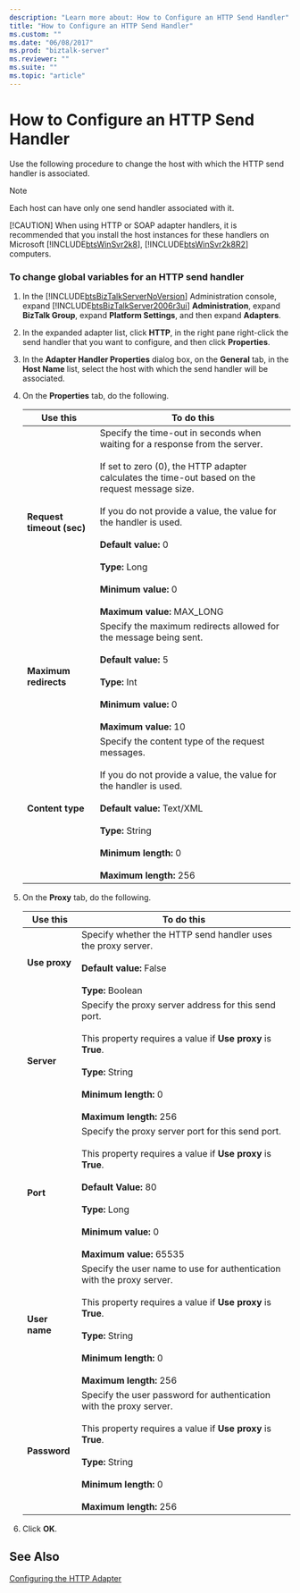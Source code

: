```yaml
---
description: "Learn more about: How to Configure an HTTP Send Handler"
title: "How to Configure an HTTP Send Handler"
ms.custom: ""
ms.date: "06/08/2017"
ms.prod: "biztalk-server"
ms.reviewer: ""
ms.suite: ""
ms.topic: "article"
---
```

# How to Configure an HTTP Send Handler
Use the following procedure to change the host with which the HTTP send handler is associated.  

> [!NOTE]
>  Each host can have only one send handler associated with it.  
> 
> [!CAUTION]
>  When using HTTP or SOAP adapter handlers, it is recommended that you install the host instances for these handlers on Microsoft [!INCLUDE[btsWinSvr2k8](../includes/btswinsvr2k8-md.md)], [!INCLUDE[btsWinSvr2k8R2](../includes/btswinsvr2k8r2-md.md)] computers.  

### To change global variables for an HTTP send handler  

1. In the [!INCLUDE[btsBizTalkServerNoVersion](../includes/btsbiztalkservernoversion-md.md)] Administration console, expand [!INCLUDE[btsBizTalkServer2006r3ui](../includes/btsbiztalkserver2006r3ui-md.md)] **Administration**, expand **BizTalk Group**, expand **Platform Settings**, and then expand **Adapters**.  

2. In the expanded adapter list, click **HTTP**, in the right pane right-click the send handler that you want to configure, and then click **Properties**.  

3. In the **Adapter Handler Properties** dialog box, on the **General** tab, in the **Host Name** list, select the host with which the send handler will be associated.  

4. On the **Properties** tab, do the following.  


   |         Use this          |                                                                                                                                                                                                 To do this                                                                                                                                                                                                  |
   |---------------------------|-------------------------------------------------------------------------------------------------------------------------------------------------------------------------------------------------------------------------------------------------------------------------------------------------------------------------------------------------------------------------------------------------------------|
   | **Request timeout (sec)** | Specify the time-out in seconds when waiting for a response from the server.<br /><br /> If set to zero (0), the HTTP adapter calculates the time-out based on the request message size.<br /><br /> If you do not provide a value, the value for the handler is used.<br /><br /> **Default value:** 0<br /><br /> **Type:** Long<br /><br /> **Minimum value:** 0<br /><br /> **Maximum value:** MAX_LONG |
   |   **Maximum redirects**   |                                                                                                       Specify the maximum redirects allowed for the message being sent.<br /><br /> **Default value:** 5<br /><br /> **Type:** Int<br /><br /> **Minimum value:** 0<br /><br /> **Maximum value:** 10                                                                                                       |
   |     **Content type**      |                                                                 Specify the content type of the request messages.<br /><br /> If you do not provide a value, the value for the handler is used.<br /><br /> **Default value:** Text/XML<br /><br /> **Type:** String<br /><br /> **Minimum length:** 0<br /><br /> **Maximum length:** 256                                                                  |


5. On the **Proxy** tab, do the following.  


   |   Use this    |                                                                                                                          To do this                                                                                                                           |
   |---------------|---------------------------------------------------------------------------------------------------------------------------------------------------------------------------------------------------------------------------------------------------------------|
   | **Use proxy** |                                                                Specify whether the HTTP send handler uses the proxy server.<br /><br /> **Default value:** False<br /><br /> **Type:** Boolean                                                                |
   |  **Server**   |               Specify the proxy server address for this send port.<br /><br /> This property requires a value if **Use proxy** is **True**.<br /><br /> **Type:** String<br /><br /> **Minimum length:** 0<br /><br /> **Maximum length:** 256                |
   |   **Port**    | Specify the proxy server port for this send port.<br /><br /> This property requires a value if **Use proxy** is **True**.<br /><br /> **Default Value:** 80<br /><br /> **Type:** Long<br /><br /> **Minimum value:** 0<br /><br /> **Maximum value:** 65535 |
   | **User name** |      Specify the user name to use for authentication with the proxy server.<br /><br /> This property requires a value if **Use proxy** is **True**.<br /><br /> **Type:** String<br /><br /> **Minimum length:** 0<br /><br /> **Maximum length:** 256       |
   | **Password**  |        Specify the user password for authentication with the proxy server.<br /><br /> This property requires a value if **Use proxy** is **True**.<br /><br /> **Type:** String<br /><br /> **Minimum length:** 0<br /><br /> **Maximum length:** 256        |


6. Click **OK**.  

## See Also  
 [Configuring the HTTP Adapter](../core/configuring-the-http-adapter.md)
